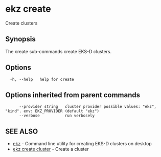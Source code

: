 # ekz create

Create clusters

## Synopsis

The create sub-commands create EKS-D clusters.

## Options

```text
  -h, --help   help for create
```

## Options inherited from parent commands

```text
      --provider string   cluster provider possible values: "ekz", "kind". env: EKZ_PROVIDER (default "ekz")
      --verbose           run verbosely
```

## SEE ALSO

* [ekz](ekz.md)     - Command line utility for creating EKS-D clusters on desktop
* [ekz create cluster](ekz_create_cluster.md)     - Create a cluster

